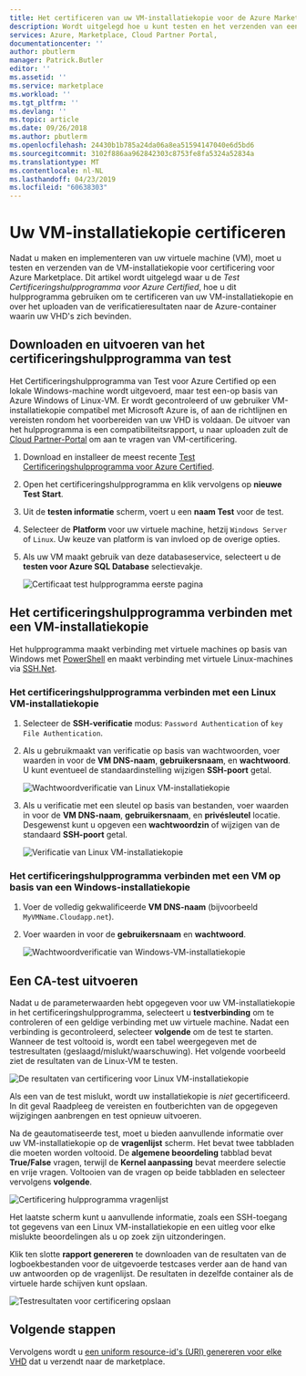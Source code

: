 ```yaml
---
title: Het certificeren van uw VM-installatiekopie voor de Azure Marketplace | Microsoft Docs
description: Wordt uitgelegd hoe u kunt testen en het verzenden van een VM-installatiekopie voor certificering voor Azure Marketplace.
services: Azure, Marketplace, Cloud Partner Portal,
documentationcenter: ''
author: pbutlerm
manager: Patrick.Butler
editor: ''
ms.assetid: ''
ms.service: marketplace
ms.workload: ''
ms.tgt_pltfrm: ''
ms.devlang: ''
ms.topic: article
ms.date: 09/26/2018
ms.author: pbutlerm
ms.openlocfilehash: 24430b1b785a24da06a8ea51594147040e6d5bd6
ms.sourcegitcommit: 3102f886aa962842303c8753fe8fa5324a52834a
ms.translationtype: MT
ms.contentlocale: nl-NL
ms.lasthandoff: 04/23/2019
ms.locfileid: "60638303"
---
```

# <a name="certify-your-vm-image"></a>Uw VM-installatiekopie certificeren

Nadat u maken en implementeren van uw virtuele machine (VM), moet u testen en verzenden van de VM-installatiekopie voor certificering voor Azure Marketplace. Dit artikel wordt uitgelegd waar u de *Test Certificeringshulpprogramma voor Azure Certified*, hoe u dit hulpprogramma gebruiken om te certificeren van uw VM-installatiekopie en over het uploaden van de verificatieresultaten naar de Azure-container waarin uw VHD's zich bevinden. 


## <a name="download-and-run-the-certification-test-tool"></a>Downloaden en uitvoeren van het certificeringshulpprogramma van test

Het Certificeringshulpprogramma van Test voor Azure Certified op een lokale Windows-machine wordt uitgevoerd, maar test een-op basis van Azure Windows of Linux-VM.  Er wordt gecontroleerd of uw gebruiker VM-installatiekopie compatibel met Microsoft Azure is, of aan de richtlijnen en vereisten rondom het voorbereiden van uw VHD is voldaan. De uitvoer van het hulpprogramma is een compatibiliteitsrapport, u naar uploaden zult de [Cloud Partner-Portal](https://cloudpartner.azure.com) om aan te vragen van VM-certificering.

1. Download en installeer de meest recente [Test Certificeringshulpprogramma voor Azure Certified](https://www.microsoft.com/download/details.aspx?id=44299). 
2. Open het certificeringshulpprogramma en klik vervolgens op **nieuwe Test Start**.
3. Uit de **testen informatie** scherm, voert u een **naam Test** voor de test.
4. Selecteer de **Platform** voor uw virtuele machine, hetzij `Windows Server` of `Linux`. Uw keuze van platform is van invloed op de overige opties.
5. Als uw VM maakt gebruik van deze databaseservice, selecteert u de **testen voor Azure SQL Database** selectievakje.

   ![Certificaat test hulpprogramma eerste pagina](./media/publishvm_025.png)


## <a name="connect-the-certification-tool-to-a-vm-image"></a>Het certificeringshulpprogramma verbinden met een VM-installatiekopie

  Het hulpprogramma maakt verbinding met virtuele machines op basis van Windows met [PowerShell](https://docs.microsoft.com/powershell/) en maakt verbinding met virtuele Linux-machines via [SSH.Net](https://www.ssh.com/ssh/protocol/).

### <a name="connect-the-certification-tool-to-a-linux-vm-image"></a>Het certificeringshulpprogramma verbinden met een Linux VM-installatiekopie

1. Selecteer de **SSH-verificatie** modus: `Password Authentication` of `key File Authentication`.
2. Als u gebruikmaakt van verificatie op basis van wachtwoorden, voer waarden in voor de **VM DNS-naam**, **gebruikersnaam**, en **wachtwoord**.  U kunt eventueel de standaardinstelling wijzigen **SSH-poort** getal.

     ![Wachtwoordverificatie van Linux VM-installatiekopie](./media/publishvm_026.png)

3. Als u verificatie met een sleutel op basis van bestanden, voer waarden in voor de **VM DNS-naam**, **gebruikersnaam**, en **privésleutel** locatie.  Desgewenst kunt u opgeven een **wachtwoordzin** of wijzigen van de standaard **SSH-poort** getal.

     ![Verificatie van Linux VM-installatiekopie](./media/publishvm_027.png)

### <a name="connect-the-certification-tool-to-a-windows-based-vm-image"></a>**Het certificeringshulpprogramma verbinden met een VM op basis van een Windows-installatiekopie**
1. Voer de volledig gekwalificeerde **VM DNS-naam** (bijvoorbeeld `MyVMName.Cloudapp.net`).
2. Voer waarden in voor de **gebruikersnaam** en **wachtwoord**.

   ![Wachtwoordverificatie van Windows-VM-installatiekopie](./media/publishvm_028.png)


## <a name="run-a-certification-test"></a>Een CA-test uitvoeren

Nadat u de parameterwaarden hebt opgegeven voor uw VM-installatiekopie in het certificeringshulpprogramma, selecteert u **testverbinding** om te controleren of een geldige verbinding met uw virtuele machine. Nadat een verbinding is gecontroleerd, selecteer **volgende** om de test te starten.  Wanneer de test voltooid is, wordt een tabel weergegeven met de testresultaten (geslaagd/mislukt/waarschuwing).  Het volgende voorbeeld ziet de resultaten van de Linux-VM te testen. 

![De resultaten van certificering voor Linux VM-installatiekopie](./media/publishvm_029.png)

Als een van de test mislukt, wordt uw installatiekopie is *niet* gecertificeerd. In dit geval Raadpleeg de vereisten en foutberichten van de opgegeven wijzigingen aanbrengen en test opnieuw uitvoeren. 

Na de geautomatiseerde test, moet u bieden aanvullende informatie over uw VM-installatiekopie op de **vragenlijst** scherm.  Het bevat twee tabbladen die moeten worden voltooid.  De **algemene beoordeling** tabblad bevat **True/False** vragen, terwijl de **Kernel aanpassing** bevat meerdere selectie en vrije vragen.  Voltooien van de vragen op beide tabbladen en selecteer vervolgens **volgende**.

![Certificering hulpprogramma vragenlijst](./media/publishvm_030.png)

Het laatste scherm kunt u aanvullende informatie, zoals een SSH-toegang tot gegevens van een Linux VM-installatiekopie en een uitleg voor elke mislukte beoordelingen als u op zoek zijn uitzonderingen. 

Klik ten slotte **rapport genereren** te downloaden van de resultaten van de logboekbestanden voor de uitgevoerde testcases verder aan de hand van uw antwoorden op de vragenlijst. De resultaten in dezelfde container als de virtuele harde schijven kunt opslaan.

![Testresultaten voor certificering opslaan](./media/publishvm_031.png)


## <a name="next-steps"></a>Volgende stappen

Vervolgens wordt u [een uniform resource-id's (URI) genereren voor elke VHD](./cpp-get-sas-uri.md) dat u verzendt naar de marketplace. 
